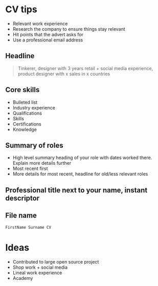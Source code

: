 # CV tips
- Relevant work experience
- Research the company to ensure things stay relevant
- Hit points that the advert asks for
- Use a professional email address
## Headline
> Tinkerer, designer with 3 years retail + social media experience, product designer with x sales in x countries

## Core skills
- Bulleted list
- Industry experience
- Qualifications
- Skills
- Certifications
- Knowledge

## Summary of roles
- High level summary heading of your role with dates worked there. Explain more details further
- Most recent first
- More details for most recent, headline for old/less relevant roles

## Professional title next to your name, instant descriptor

## File name
`FirstName Surname CV`

# Ideas
- Contributed to large open source project
- Shop work + social media
- Lineal work experience
- Academy